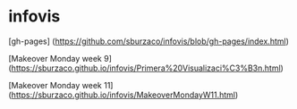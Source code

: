 # infovis

[gh-pages] (https://github.com/sburzaco/infovis/blob/gh-pages/index.html)

[Makeover Monday week 9] (https://sburzaco.github.io/infovis/Primera%20Visualizaci%C3%B3n.html)

[Makeover Monday week 11] (https://sburzaco.github.io/infovis/MakeoverMondayW11.html)


